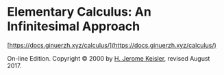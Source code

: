 # Elementary Calculus: An Infinitesimal Approach

[https://docs.ginuerzh.xyz/calculus/](https://docs.ginuerzh.xyz/calculus/)

On-line Edition. Copyright © 2000 by [H. Jerome Keisler](https://www.math.wisc.edu/~keisler/), revised August 2017.

